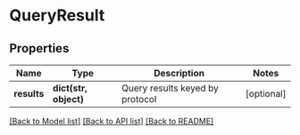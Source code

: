 # QueryResult

## Properties
Name | Type | Description | Notes
------------ | ------------- | ------------- | -------------
**results** | **dict(str, object)** | Query results keyed by protocol | [optional] 

[[Back to Model list]](../README.md#documentation-for-models) [[Back to API list]](../README.md#documentation-for-api-endpoints) [[Back to README]](../README.md)


